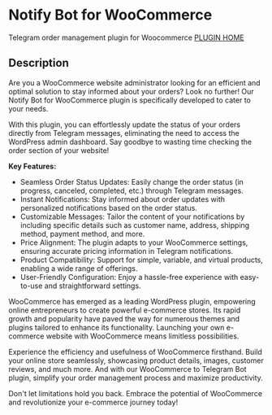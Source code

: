 # Notify Bot for WooCommerce

Telegram order management plugin for Woocommerce
[PLUGIN HOME](https://wordpress.org/plugins/notify-bot-woocommerce/)

## Description

Are you a WooCommerce website administrator looking for an efficient and optimal solution to stay informed about your orders? Look no further! Our Notify Bot for WooCommerce plugin is specifically developed to cater to your needs.

With this plugin, you can effortlessly update the status of your orders directly from Telegram messages, eliminating the need to access the WordPress admin dashboard. Say goodbye to wasting time checking the order section of your website!

**Key Features:**

* Seamless Order Status Updates: Easily change the order status (in progress, canceled, completed, etc.) through Telegram messages.
* Instant Notifications: Stay informed about order updates with personalized notifications based on the order status.
* Customizable Messages: Tailor the content of your notifications by including specific details such as customer name, address, shipping method, payment method, and more.
* Price Alignment: The plugin adapts to your WooCommerce settings, ensuring accurate pricing information in Telegram notifications.
* Product Compatibility: Support for simple, variable, and virtual products, enabling a wide range of offerings.
* User-Friendly Configuration: Enjoy a hassle-free experience with easy-to-use and straightforward settings.

WooCommerce has emerged as a leading WordPress plugin, empowering online entrepreneurs to create powerful e-commerce stores. Its rapid growth and popularity have paved the way for numerous themes and plugins tailored to enhance its functionality. Launching your own e-commerce website with WooCommerce means limitless possibilities.

Experience the efficiency and usefulness of WooCommerce firsthand. Build your online store seamlessly, showcasing product details, images, customer reviews, and much more. And with our WooCommerce to Telegram Bot plugin, simplify your order management process and maximize productivity.

Don't let limitations hold you back. Embrace the potential of WooCommerce and revolutionize your e-commerce journey today!
